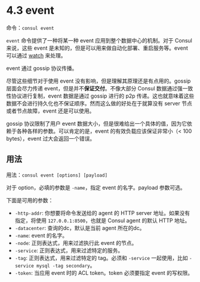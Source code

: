 # 4.3 event
命令：`consul event`

`event` 命令提供了一种将某一种 event 应用到整个数据中心的机制。对于 Consul 来说，这些 event 是未知的，但是可以用来做自动化部署、重启服务等。event 可以通过 [watch](watch.md) 来处理。

event 通过 gossip 协议传播。

尽管这些细节对于使用 event 没有影响，但是理解其原理还是有点用的。gossip 层面会尽力传递 event，但是并不**保证交付**。不像大部分 Consul 数据通过强一致性协议进行复制，event 数据是通过 gossip 进行的 p2p 传递。这也就意味着这些数据不会进行持久化也不保证顺序。然而这么做的好处在于就算没有 server 节点或者节点故障，event 还是可以使用。

gossip 协议限制了用户 event 数据大小，但是很难给出一个具体的值，因为它依赖于各种各样的参数。可以肯定的是，event 的有效负载应该保证非常小（< 100 bytes），event 过大会返回一个错误。

## 用法
用法：`consul event [options] [payload]`

对于 option，必填的参数是 `-name`，指定 event 的名字。payload 参数可选。

下面是可用的参数：
* `-http-addr`: 你想要将命令发送给的 agent 的 HTTP server 地址。如果没有指定，将使用 `127.0.0.1:8500`，也就是 Consul agent 的默认 HTTP 地址。
* `-datacenter`: 查询的dc，默认是当前 agent 所在的dc。
* `-name`: event 的名字。
* `-node`: 正则表达式，用来过滤执行此 event 的节点。
* `-service`: 正则表达式，用来过滤特定的服务。
* `-tag`: 正则表达式，用来过滤特定的 tag。必须和 `-service` 一起使用，比如 `-service mysql -tag secondary`。
* `-token`: 当应用 event 时的 ACL token。token 必须要指定 event 的写权限。

